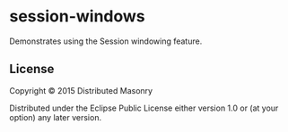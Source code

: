 # session-windows

Demonstrates using the Session windowing feature.

## License

Copyright © 2015 Distributed Masonry

Distributed under the Eclipse Public License either version 1.0 or (at
your option) any later version.
